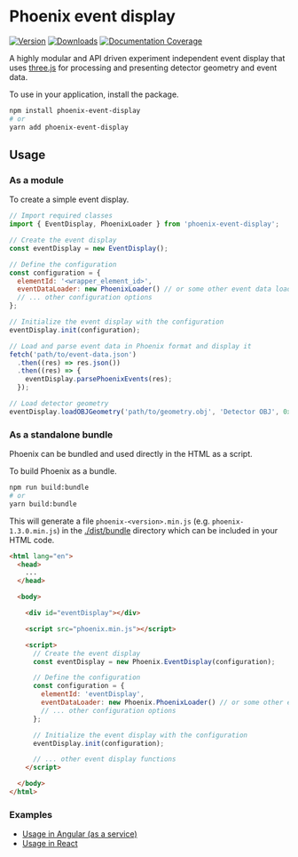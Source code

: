 # Phoenix event display

[![Version](https://img.shields.io/npm/v/phoenix-event-display.svg)](https://www.npmjs.com/package/phoenix-event-display)
[![Downloads](https://img.shields.io/npm/dt/phoenix-event-display.svg)](https://www.npmjs.com/package/phoenix-event-display)
[![Documentation Coverage](https://raw.github.com/HSF/phoenix/master/docs/api-docs/images/coverage-badge-documentation.svg)](https://hepsoftwarefoundation.org/phoenix/api-docs/coverage.html)

A highly modular and API driven experiment independent event display that uses [three.js](https://threejs.org) for processing and presenting detector geometry and event data.

To use in your application, install the package.

```sh
npm install phoenix-event-display
# or
yarn add phoenix-event-display
```

## Usage

### As a module

To create a simple event display.

```js
// Import required classes
import { EventDisplay, PhoenixLoader } from 'phoenix-event-display';

// Create the event display
const eventDisplay = new EventDisplay();

// Define the configuration
const configuration = {
  elementId: '<wrapper_element_id>',
  eventDataLoader: new PhoenixLoader() // or some other event data loader
  // ... other configuration options
};

// Initialize the event display with the configuration
eventDisplay.init(configuration);

// Load and parse event data in Phoenix format and display it
fetch('path/to/event-data.json')
  .then((res) => res.json())
  .then((res) => {
    eventDisplay.parsePhoenixEvents(res);
  });

// Load detector geometry
eventDisplay.loadOBJGeometry('path/to/geometry.obj', 'Detector OBJ', 0x8c8c8c /* color */);

```

### As a standalone bundle

Phoenix can be bundled and used directly in the HTML as a script.

To build Phoenix as a bundle.

```sh
npm run build:bundle
# or
yarn build:bundle
```

This will generate a file `phoenix-<version>.min.js` (e.g. `phoenix-1.3.0.min.js`) in the [./dist/bundle](./dist/bundle) directory which can be included in your HTML code.

```html
<html lang="en">
  <head>
    ...
  </head>

  <body>

    <div id="eventDisplay"></div>

    <script src="phoenix.min.js"></script>

    <script>
      // Create the event display
      const eventDisplay = new Phoenix.EventDisplay(configuration);

      // Define the configuration
      const configuration = {
        elementId: 'eventDisplay',
        eventDataLoader: new Phoenix.PhoenixLoader() // or some other event data loader
        // ... other configuration options
      };

      // Initialize the event display with the configuration
      eventDisplay.init(configuration);

      // ... other event display functions
    </script>

  </body>
</html>
```

### Examples

* [Usage in Angular (as a service)](https://github.com/HSF/phoenix/blob/master/packages/phoenix-ng/projects/phoenix-app/src/app/sections/lhcb/lhcb.component.ts)
* [Usage in React](https://github.com/9inpachi/phoenix-react/blob/master/src/App.js#L6-L31)
